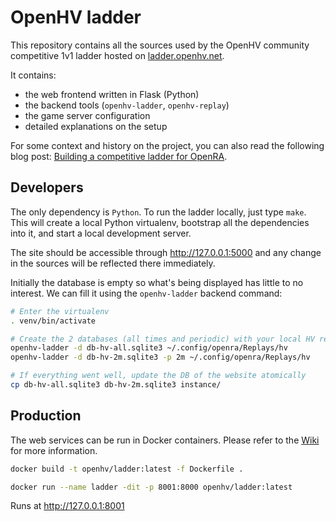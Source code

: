 # OpenHV ladder

This repository contains all the sources used by the OpenHV community
competitive 1v1 ladder hosted on [ladder.openhv.net](http://ladder.openhv.net).

It contains:
- the web frontend written in Flask (Python)
- the backend tools (`openhv-ladder`, `openhv-replay`)
- the game server configuration
- detailed explanations on the setup

For some context and history on the project, you can also read the following
blog post: [Building a competitive ladder for OpenRA][blog-post].

[blog-post]: http://blog.pkh.me/p/28-building-a-competitive-ladder-for-openra.html

## Developers

The only dependency is `Python`. To run the ladder locally, just type `make`.
This will create a local Python virtualenv, bootstrap all the dependencies into
it, and start a local development server.

The site should be accessible through http://127.0.0.1:5000 and any change in
the sources will be reflected there immediately.

Initially the database is empty so what's being displayed has little to no
interest. We can fill it using the `openhv-ladder` backend command:

```sh
# Enter the virtualenv
. venv/bin/activate

# Create the 2 databases (all times and periodic) with your local HV replays
openhv-ladder -d db-hv-all.sqlite3 ~/.config/openra/Replays/hv
openhv-ladder -d db-hv-2m.sqlite3 -p 2m ~/.config/openra/Replays/hv

# If everything went well, update the DB of the website atomically
cp db-hv-all.sqlite3 db-hv-2m.sqlite3 instance/
```

## Production

The web services can be run in Docker containers. Please refer to the
[Wiki](https://github.com/OpenHV/ladder/wiki) for more information.

```sh
docker build -t openhv/ladder:latest -f Dockerfile .
```

```sh
docker run --name ladder -dit -p 8001:8000 openhv/ladder:latest
```

Runs at http://127.0.0.1:8001
